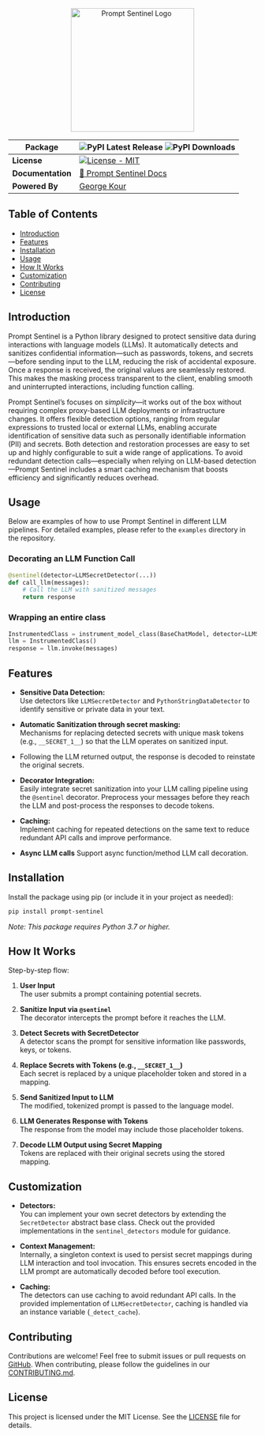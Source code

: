 <div align="center">
  <img src="https://github.com/user-attachments/assets/1ab19351-9eca-4212-b19a-a37fb3555f5b" alt="Prompt Sentinel Logo" width="250"/>


| **Package**       | ![PyPI Latest Release](https://img.shields.io/pypi/v/prompt-sentinel.svg) ![PyPI Downloads](https://static.pepy.tech/badge/prompt-sentinel) |
|-------------------|----------------------------------------------------------------------------------------------------------------------------------|
| **License**       | [![License - MIT](https://img.shields.io/badge/license-MIT-blue)](https://github.com/kourgeorge/prompt-sentinel/blob/main/LICENSE) |
| **Documentation** | [📘 Prompt Sentinel Docs](https://kourgeorge.github.io/prompt-sentinel/)                                                          |
| **Powered By**    | [George Kour](https://kour.me)                                                                                                    |


</div>




## Table of Contents
- [Introduction](#introduction)
- [Features](#features)
- [Installation](#installation)
- [Usage](#usage)
- [How It Works](#how-it-works)
- [Customization](#customization)
- [Contributing](#contributing)
- [License](#license)

## Introduction
Prompt Sentinel is a Python library designed to protect sensitive data during interactions with language models (LLMs). 
It automatically detects and sanitizes confidential information—such as passwords, tokens, and secrets—before sending input to the LLM, reducing the risk of accidental exposure. 
Once a response is received, the original values are seamlessly restored. 
This makes the masking process transparent to the client, enabling smooth and uninterrupted interactions, including function calling.

Prompt Sentinel’s focuses on *simplicity*—it works out of the box without requiring complex proxy-based LLM deployments or infrastructure changes. 
It offers flexible detection options, ranging from regular expressions to trusted local or external LLMs, enabling accurate identification of sensitive data such as personally identifiable information (PII) and secrets. 
Both detection and restoration processes are easy to set up and highly configurable to suit a wide range of applications.
To avoid redundant detection calls—especially when relying on LLM-based detection—Prompt Sentinel includes a smart caching mechanism that boosts efficiency and significantly reduces overhead.

## Usage

Below are examples of how to use Prompt Sentinel in different LLM pipelines. For detailed examples, please refer to the `examples` directory in the repository.

### Decorating an LLM Function Call

```python
@sentinel(detector=LLMSecretDetector(...))
def call_llm(messages):
    # Call the LLM with sanitized messages
    return response
```


### Wrapping an entire class

```python
InstrumentedClass = instrument_model_class(BaseChatModel, detector=LLMSecretDetector(...), methods_to_wrap=['invoke', 'ainvoke', 'stream', 'astream'])
llm = InstrumentedClass()
response = llm.invoke(messages)
```

## Features

- **Sensitive Data Detection:**  
  Use detectors like `LLMSecretDetector` and `PythonStringDataDetector` to identify sensitive or private data in your text.

- **Automatic Sanitization through secret masking:**  
  Mechanisms for replacing detected secrets with unique mask tokens (e.g., `__SECRET_1__`) so that the LLM operates on sanitized input. 
- Following the LLM returned output, the response is decoded to reinstate the original secrets.

- **Decorator Integration:**  
  Easily integrate secret sanitization into your LLM calling pipeline using the `@sentinel` decorator. Preprocess your messages before they reach the LLM and post-process the responses to decode tokens.

- **Caching:**  
  Implement caching for repeated detections on the same text to reduce redundant API calls and improve performance.

- **Async LLM calls**
  Support async function/method LLM call decoration.

## Installation

Install the package using pip (or include it in your project as needed):

```bash
pip install prompt-sentinel
```

*Note: This package requires Python 3.7 or higher.*


## How It Works

Step-by-step flow:

1. **User Input**  
   The user submits a prompt containing potential secrets.

2. **Sanitize Input via `@sentinel`**  
   The decorator intercepts the prompt before it reaches the LLM.

3. **Detect Secrets with SecretDetector**  
   A detector scans the prompt for sensitive information like passwords, keys, or tokens.

4. **Replace Secrets with Tokens (e.g., `__SECRET_1__`)**  
   Each secret is replaced by a unique placeholder token and stored in a mapping.

5. **Send Sanitized Input to LLM**  
   The modified, tokenized prompt is passed to the language model.

6. **LLM Generates Response with Tokens**  
   The response from the model may include those placeholder tokens.

7. **Decode LLM Output using Secret Mapping**  
   Tokens are replaced with their original secrets using the stored mapping.

## Customization

- **Detectors:**  
  You can implement your own secret detectors by extending the `SecretDetector` abstract base class. Check out the provided implementations in the `sentinel_detectors` module for guidance.

- **Context Management:**  
  Internally, a singleton context is used to persist secret mappings during LLM interaction and tool invocation. This ensures secrets encoded in the LLM prompt are automatically decoded before tool execution.

- **Caching:**  
  The detectors can use caching to avoid redundant API calls. In the provided implementation of `LLMSecretDetector`, caching is handled via an instance variable (`_detect_cache`).

## Contributing

Contributions are welcome! Feel free to submit issues or pull requests on [GitHub](https://github.com/yourusername/prompt-sentinel). When contributing, please follow the guidelines in our [CONTRIBUTING.md](CONTRIBUTING.md).

## License

This project is licensed under the MIT License. See the [LICENSE](LICENSE) file for details.
